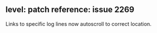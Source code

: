 level: patch
reference: issue 2269
---
Links to specific log lines now autoscroll to correct location.
